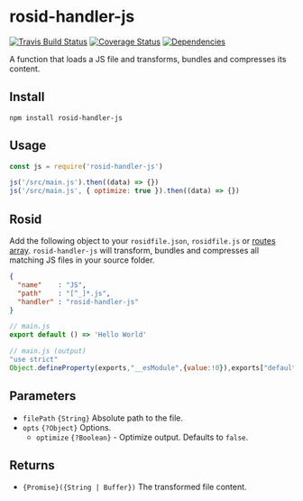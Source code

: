 # rosid-handler-js

[![Travis Build Status](https://travis-ci.org/electerious/rosid-handler-js.svg?branch=master)](https://travis-ci.org/electerious/rosid-handler-js) [![Coverage Status](https://coveralls.io/repos/github/electerious/rosid-handler-js/badge.svg?branch=master)](https://coveralls.io/github/electerious/rosid-handler-js?branch=master) [![Dependencies](https://david-dm.org/electerious/rosid-handler-js.svg)](https://david-dm.org/electerious/rosid-handler-js#info=dependencies)

A function that loads a JS file and transforms, bundles and compresses its content.

## Install

```
npm install rosid-handler-js
```

## Usage

```js
const js = require('rosid-handler-js')

js('/src/main.js').then((data) => {})
js('/src/main.js', { optimize: true }).then((data) => {})
```

## Rosid

Add the following object to your `rosidfile.json`, `rosidfile.js` or [routes array](https://github.com/electerious/Rosid#routes). `rosid-handler-js` will transform, bundles and compresses all matching JS files in your source folder.

```json
{
  "name"    : "JS",
  "path"    : "[^_]*.js",
  "handler" : "rosid-handler-js"
}
```

```js
// main.js
export default () => 'Hello World'
```

```js
// main.js (output)
"use strict"
Object.defineProperty(exports,"__esModule",{value:!0}),exports["default"]=function(){return"Hello World"}
```

## Parameters

- `filePath` `{String}` Absolute path to the file.
- `opts` `{?Object}` Options.
	- `optimize` `{?Boolean}` - Optimize output. Defaults to `false`.

## Returns

- `{Promise}({String | Buffer})` The transformed file content.